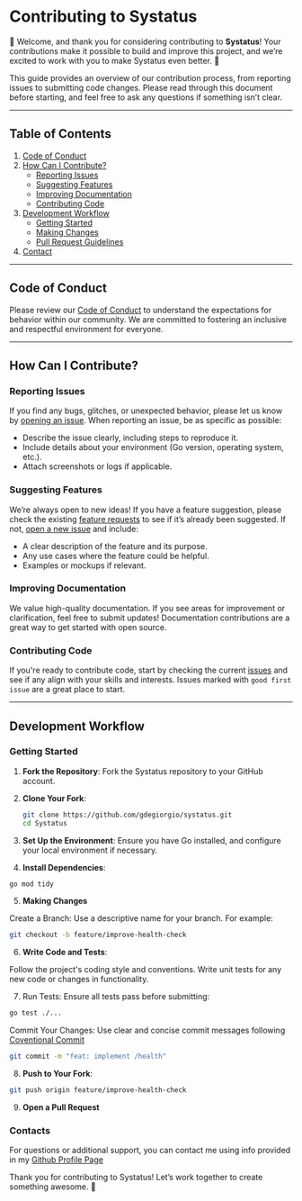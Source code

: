 # Contributing to Systatus

🎉 Welcome, and thank you for considering contributing to **Systatus**! Your contributions make it possible to build and improve this project, and we’re excited to work with you to make Systatus even better. 🎉

This guide provides an overview of our contribution process, from reporting issues to submitting code changes. Please read through this document before starting, and feel free to ask any questions if something isn’t clear.

---

## Table of Contents

1. [Code of Conduct](#code-of-conduct)
2. [How Can I Contribute?](#how-can-i-contribute)
   - [Reporting Issues](#reporting-issues)
   - [Suggesting Features](#suggesting-features)
   - [Improving Documentation](#improving-documentation)
   - [Contributing Code](#contributing-code)
3. [Development Workflow](#development-workflow)
   - [Getting Started](#getting-started)
   - [Making Changes](#making-changes)
   - [Pull Request Guidelines](#pull-request-guidelines)
4. [Contact](#contact)

---

## Code of Conduct

Please review our [Code of Conduct](CODE_OF_CONDUCT.md) to understand the expectations for behavior within our community. We are committed to fostering an inclusive and respectful environment for everyone.

---

## How Can I Contribute?

### Reporting Issues

If you find any bugs, glitches, or unexpected behavior, please let us know by [opening an issue](https://github.com/gdegiorigo/systatus/issues). When reporting an issue, be as specific as possible:

- Describe the issue clearly, including steps to reproduce it.
- Include details about your environment (Go version, operating system, etc.).
- Attach screenshots or logs if applicable.

### Suggesting Features

We’re always open to new ideas! If you have a feature suggestion, please check the existing [feature requests](https://github.com/gdegiorgio/systatus/issues) to see if it’s already been suggested. If not, [open a new issue](https://github.com/gdegiorgio/systatus/issues/new) and include:

- A clear description of the feature and its purpose.
- Any use cases where the feature could be helpful.
- Examples or mockups if relevant.

### Improving Documentation

We value high-quality documentation. If you see areas for improvement or clarification, feel free to submit updates! Documentation contributions are a great way to get started with open source. 

### Contributing Code

If you're ready to contribute code, start by checking the current [issues](https://github.com/gdegiorgio/systatus/issues) and see if any align with your skills and interests. Issues marked with `good first issue` are a great place to start.

---

## Development Workflow

### Getting Started

1. **Fork the Repository**: Fork the Systatus repository to your GitHub account.

2. **Clone Your Fork**:
   ```bash
   git clone https://github.com/gdegiorgio/systatus.git
   cd Systatus
   ```
3. **Set Up the Environment**: Ensure you have Go installed, and configure your local environment if necessary.

4. **Install Dependencies**:

```bash
go mod tidy
```

5. **Making Changes**

Create a Branch: Use a descriptive name for your branch. For example:

```bash
git checkout -b feature/improve-health-check
```

6. **Write Code and Tests**:

Follow the project's coding style and conventions.
Write unit tests for any new code or changes in functionality.

7. Run Tests: Ensure all tests pass before submitting:

```bash
go test ./...
```

Commit Your Changes: Use clear and concise commit messages following [Coventional Commit](https://www.conventionalcommits.org/en/v1.0.0/)

```bash
git commit -m "feat: implement /health"
```

8. **Push to Your Fork**:

```bash
git push origin feature/improve-health-check
```

9. **Open a Pull Request**


### Contacts
For questions or additional support, you can contact me using info provided in my [Github Profile Page](https://github.com/gdegiorgio)

Thank you for contributing to Systatus! Let’s work together to create something awesome. 🚀